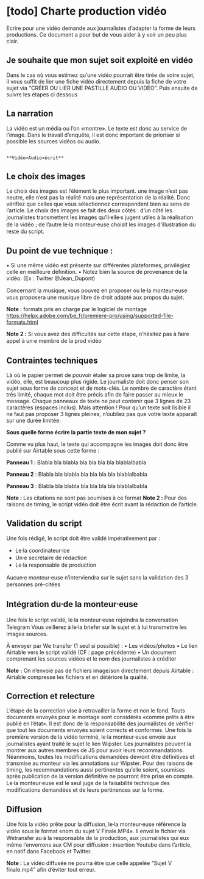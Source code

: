 # [todo] Charte production vidéo
Ecrire pour une vidéo demande aux journalistes d’adapter la forme de leurs productions. Ce document a pour but de vous aider à y voir un peu plus clair. 


## Je souhaite que mon sujet soit exploité en vidéo

Dans le cas où vous estimez qu’une vidéo pourrait être tirée de votre sujet, il vous suffit de lier une fiche vidéo directement depuis la fiche de votre sujet via “CRÉER OU LIER UNE PASTILLE AUDIO OU VIDÉO”.
Puis ensuite de suivre les étapes ci dessous

## La narration

La vidéo est un média ou l’on «montre». Le texte est donc au service de l’image. Dans le travail d’enquête, il est donc important de prioriser si possible les sources vidéos ou audio.
                                                        
                                                        **Vidéo>Audio>écrit**
                                                        


## Le choix des images

Le choix des images est l’élément le plus important. une image n’est pas neutre, elle n’est pas la réalité mais une représentation de la réalité. Donc vérifiez que celles que vous sélectionnez correspondent bien au sens de l’article.
Le choix des images se fait des deux côtés : d’un côté les journalistes transmettent les images qu’il⸱elle⸱s jugent utiles à la réalisation de la vidéo ; de l’autre le⸱la monteur⸱euse choisit les images d’illustration du reste du script.


## Du point de vue technique :

• Si une même vidéo est présente sur différentes plateformes, privilégiez celle en meilleure définition.
• Notez bien la source de provenance de la vidéo. (Ex : Twitter @Jean_Dupont)

Concernant la musique, vous pouvez en proposer ou le⸱la monteur⸱euse vous proposera une musique libre de droit adapté aux propos du sujet.

**Note :** formats pris en charge par le logiciel de montage https://helpx.adobe.com/be_fr/premiere-pro/using/supported-file-formats.html

**Note 2 :** Si vous avez des difficultés sur cette étape, n’hésitez pas à faire appel à un⸱e membre de la prod vidéo 


## Contraintes techniques

Là où le papier permet de pouvoir étaler sa prose sans trop de limite, la vidéo, elle, est beaucoup plus rigide. Le journaliste doit donc penser son sujet sous forme de concept et de mots-clés. Le nombre de caractère étant très limité, chaque mot doit être précis afin de faire passer au mieux le message. Chaque panneaux de texte ne peut contenir que 3 lignes de 23 caractères (espaces inclus). Mais attention ! Pour qu’un texte soit lisible il ne faut pas proposer 3 lignes pleines, n’oubliez pas que votre texte apparaît sur une durée limitée.

**Sous quelle forme écrire la partie texte de mon sujet ?**

Comme vu plus haut, le texte qui accompagne les images doit donc être publié sur Airtable sous cette forme :

**Panneau 1 :**
Blabla bla blabla 
bla bla
bla bla blablalbabla

**Panneau 2** :
Blabla bla blabla 
bla bla
bla bla blablalbabla

**Panneau 3** :
Blabla bla blabla 
bla bla
bla bla blablalbabla

**Note :** Les citations ne sont pas soumises à ce format
**Note 2 :** Pour des raisons de timing, le script vidéo doit être écrit avant la rédaction de l’article.


## Validation du script

Une fois rédigé, le script doit être validé impérativement par :

- Le⸱la coordinateur⸱ice
- Un⸱e secrétaire de rédaction
- Le⸱la responsable de production

Aucun⸱e monteur⸱euse n’interviendra sur le sujet sans la validation des 3 personnes pré-citées


## Intégration du⸱de la monteur⸱euse 

Une fois le script validé, le⸱la monteur⸱euse rejoindra la conversation Telegram
Vous veillerez à le⸱la briefer sur le sujet et à lui transmettre les images sources.

À envoyer par We transfer (1 seul si possible) : 
• Les vidéos/photos 
• Le lien Airtable vers le script validé (CF : page précédente) 
• Un document comprenant les sources vidéos et le nom des journalistes à créditer 

**Note** **:** On n’envoie pas de fichiers image/son directement depuis Airtable : Airtable compresse les fichiers et en détériore la qualité. 


## Correction et relecture

L’étape de la correction vise à retravailler la forme et non le fond. Touts documents envoyés pour le montage sont considérés «comme prêts à être publié en l’état». Il est donc de la responsabilité des journalistes de vérifier que tout les documents envoyés soient corrects et conformes. Une fois la première version de la vidéo terminé, le⸱la monteur⸱euse envoie aux journalistes ayant traité le sujet le lien Wipster. Les journalistes peuvent la montrer aux autres membres de JS pour avoir leurs recommandations. Néanmoins, toutes les modifications demandées devront être définitives et transmise au monteur via les annotations sur Wipster. Pour des raisons de timing, les recommandations aussi pertinentes qu’elle soient, soumises après publication de la version définitive ne pourront être prise en compte. Le⸱la monteur⸱euse est le seul juge de la faisabilité technique des modifications demandées et de leurs pertinences sur la forme.


## Diffusion

Une fois la vidéo prête pour la diffusion, le⸱la monteur⸱euse référence la vidéo sous le format «nom du sujet V Finale.MP4».
Il envoi le fichier via Wetransfer au⸱à la responsable de la production, aux journalistes  qui eux même l’enverrons aux CM pour diffusion : insertion Youtube dans l’article, en natif dans Facebook et Twitter.

**Note :** La vidéo diffusée ne pourra être que celle appelée “Sujet V finale.mp4” afin d’éviter tout erreur.

